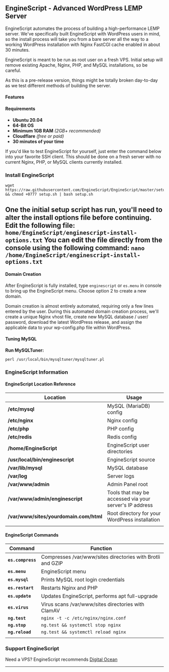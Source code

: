 ## **EngineScript - Advanced WordPress LEMP Server**

EngineScript automates the process of building a high-performance LEMP server. We've specifically built EngineScript with WordPress users in mind, so the install process will take you from a bare server all the way to a working WordPress installation with Nginx FastCGI cache enabled in about 30 minutes.

EngineScript is meant to be run as root user on a fresh VPS. Initial setup will remove existing Apache, Nginx, PHP, and MySQL installations, so be careful.

As this is a pre-release version, things might be totally broken day-to-day as we test different methods of building the server.

#### Features

#### Requirements
- **Ubuntu 20.04**
- **64-Bit OS**
- **Minimum 1GB RAM** *(2GB+ recommended)*
- **Cloudflare** *(free or paid)*
- **30 minutes of your time**

If you'd like to test EngineScript for yourself, just enter the command below into your favorite SSH client. This should be done on a fresh server with no current Nginx, PHP, or MySQL clients currently installed.

### Install EngineScript
```shell
wget https://raw.githubusercontent.com/EngineScript/EngineScript/master/setup.sh && chmod +0777 setup.sh | bash setup.sh
```
One the initial setup script has run, you'll need to alter the install options file before continuing.
Edit the following file: `home/EngineScript/enginescript-install-options.txt`
You can edit the file directly from the console using the following command: ```nano /home/EngineScript/enginescript-install-options.txt```
----------

#### Domain Creation
After EngineScript is fully installed, type `enginescript` or `es.menu` in console to bring up the EngineScript menu. Choose option 2 to create a new domain.

Domain creation is almost entirely automated, requiring only a few lines entered by the user. During this automated domain creation process, we'll create a unique Nginx vhost file, create new MySQL database / user/ password, download the latest WordPress release, and assign the applicable data to your wp-config.php file within WordPress.

#### Tuning MySQL

**Run MySQLTuner:**
```shell
perl /usr/local/bin/mysqltuner/mysqltuner.pl
```

### EngineScript Information
#### EngineScript Location Reference
|Location        |Usage                          |
|----------------|-------------------------------|
|**/etc/mysql**                  |MySQL (MariaDB) config |
|**/etc/nginx**                  |Nginx config |
|**/etc/php**                    |PHP config |
|**/etc/redis**                  |Redis config |
|**/home/EngineScript**          |EngineScript user directories |
|**/usr/local/bin/enginescript** |EngineScript source |
|**/var/lib/mysql**              |MySQL database |
|**/var/log**                    |Server logs |
|**/var/www/admin**              |Admin Panel root |
|**/var/www/admin/enginescript** |Tools that may be accessed via your server's IP address |
|**/var/www/sites/yourdomain.com/html**|Root directory for your WordPress installation |
|                                |                |

#### EngineScript Commands

|Command            |Function                       |
|-------------------|-------------------------------|
|**`es.compress`**  |Compresses /var/www/sites directories with Brotli and GZIP |
|**`es.menu`**	    |EngineScript menu |
|**`es.mysql`**     |Prints MySQL root login credentials|
|**`es.restart`**   |Restarts Nginx and PHP |
|**`es.update`**    |Updates EngineScript, performs apt full-upgrade |
|**`es.virus`**     |Virus scans /var/www/sites directories with ClamAV |
|**`ng.test`**      |`nginx -t -c /etc/nginx/nginx.conf` |
|**`ng.stop`**      |`ng.test && systemctl stop nginx` |
|**`ng.reload`**    |`ng.test && systemctl reload nginx` |
|                   |                                |

### Support EngineScript
Need a VPS? EngineScript recommends [Digital Ocean](https://m.do.co/c/e57cc8492285)

----------
